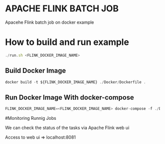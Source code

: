 # APACHE FLINK BATCH JOB
Apacehe Flink batch job on docker example

# How to build and run example
```javascript
./run.sh <FLINK_DOCKER_IMAGE_NAME>
```

## Build Docker Image
```javascript
docker build -t ${FLINK_DOCKER_IMAGE_NAME} ./Docker/Dockerfile .
```

## Run Docker Image With docker-compose
```javascript
FLINK_DOCKER_IMAGE_NAME=<FLINK_DOCKER_IMAGE_NAME> docker-compose -f ./Docker/docker-compose.yml up -d
```

#Monitoring Runnig Jobs

We can check the status of the tasks via Apache Flink web ui
 
Access to web ui => localhost:8081
